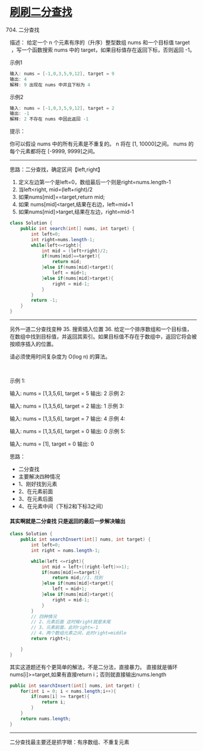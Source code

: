 # [刷刷二分查找](https://github.com/liu-cj25/blog/issues/14)

704. 二分查找

描述：
给定一个 n 个元素有序的（升序）整型数组 nums 和一个目标值 target  ，写一个函数搜索 nums 中的 target，如果目标值存在返回下标，否则返回 -1。


示例1
```java
输入: nums = [-1,0,3,5,9,12], target = 9
输出: 4
解释: 9 出现在 nums 中并且下标为 4
```
示例2
```java
输入: nums = [-1,0,3,5,9,12], target = 2
输出: -1
解释: 2 不存在 nums 中因此返回 -1
```

提示：

你可以假设 nums 中的所有元素是不重复的。
n 将在 [1, 10000]之间。
nums 的每个元素都将在 [-9999, 9999]之间。


---
思路：二分查找，确定区间【left,right】
1. 定义左边第一个是left=0，数组最后一个则是right=nums.length-1
2. 当left<right, mid=(left+right)/2
3. 如果nums[mid]==target,return mid;
4. 如果 nums[mid]<target,结果在右边，left=mid+1
5. 如果nums[mid]>target,结果在左边，right=mid-1


```java
class Solution {
    public int search(int[] nums, int target) {
        int left=0;
        int right=nums.length-1;
        while(left<=right){
            int mid = (left+right)/2;
            if(nums[mid]==target){
                return mid;
            }else if(nums[mid]<target){
                left = mid+1;
            }else if(nums[mid]>target){
                right = mid-1;
            }
        }
        return -1;
    }
}
```
---
另外一道二分查找变种
35. 搜索插入位置
36. 给定一个排序数组和一个目标值，在数组中找到目标值，并返回其索引。如果目标值不存在于数组中，返回它将会被按顺序插入的位置。

请必须使用时间复杂度为 O(log n) 的算法。

 

示例 1:

输入: nums = [1,3,5,6], target = 5
输出: 2
示例 2:

输入: nums = [1,3,5,6], target = 2
输出: 1
示例 3:

输入: nums = [1,3,5,6], target = 7
输出: 4
示例 4:

输入: nums = [1,3,5,6], target = 0
输出: 0
示例 5:

输入: nums = [1], target = 0
输出: 0

思路：
- 二分查找
- 主要解决四种情况
- 1、刚好找到元素
- 2、在元素前面
- 3、在元素后面
- 4、在元素中间（下标2和下标3之间）


#### 其实啊就是二分查找 只是返回的最后一步解决输出
```java
class Solution {
    public int searchInsert(int[] nums, int target) {
        int left=0;
        int right = nums.length-1;

        while(left <=right){
            int mid = left+((right-left)>>1);
            if(nums[mid]==target){
                return mid;//1、找到
            }else if(nums[mid]<target){
                left = mid+1;
            }else if(nums[mid]>target){
                right = mid-1;
            }
        }
        // 四种情况
        // 2、元素后面 这时候right就是末尾
        // 3、元素前面，此时right=-1
        // 4、两个数组元素之间，此时right=middle
        return right+1;

    }
}
```

其实这道题还有个更简单的解法，不是二分法，直接暴力。
直接就是循环nums[i]>=target,如果有直接return i；否则就直接输出nums.length
```java
public int searchInsert(int[] nums, int target) {
    for(int i = 0; i < nums.length;i++){
        if(nums[i] >= target){
            return i;
        }
    }
    return nums.length;
}
```

---

二分查找最主要还是抓字眼：有序数组、不重复元素